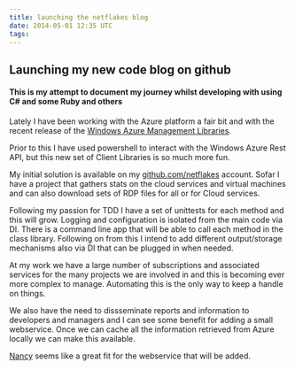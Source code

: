 ```yaml
---
title: launching the netflakes blog
date: 2014-05-01 12:35 UTC
tags:
---
```


## Launching my new code blog on github

#### This is my attempt to document my journey whilst developing with using C# and some Ruby and others

Lately I have been working with the Azure platform a fair bit and with the recent release of the [Windows Azure Management Libraries](http://www.bradygaster.com/post/getting-started-with-the-windows-azure-management-libraries).

Prior to this I have used powershell to interact with the Windows Azure Rest API, but this new set of Client Libraries is so much more fun.

My initial solution is available on my [github.com/netflakes](https://https://github.com/netflakes/AzureManagement) account. Sofar I have a project that gathers stats on the cloud services and virtual machines and can also download sets of RDP files for all or for Cloud services.

Following my passion for TDD I have a set of unittests for each method and this will grow. Logging and configuration is isolated from the main code via DI. There is a command line app that will be able to call each method in the class library. Following on from this I intend to add different output/storage mechanisms also via DI that can be plugged in when needed.

At my work we have a large number of subscriptions and associated services for the many projects we are involved in and this is becoming ever more complex to manage. Automating this is the only way to keep a handle on things.

We also have the need to dissseminate reports and information to developers and managers and I can see some benefit for adding a small webservice. Once we can cache all the information retrieved from Azure locally we can make this available.

[Nancy](http://nancyfx.org) seems like a great fit for the webservice that will be added.